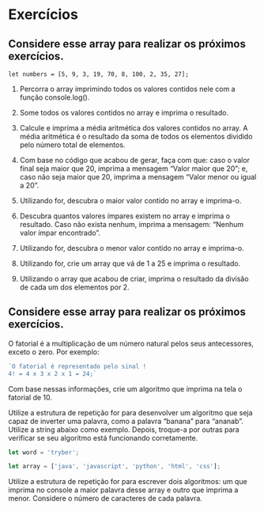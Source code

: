 # Exercícios

## Considere esse array para realizar os próximos exercícios.

`let numbers = [5, 9, 3, 19, 70, 8, 100, 2, 35, 27];`

1. Percorra o array imprimindo todos os valores contidos nele com a função console.log().

2. Some todos os valores contidos no array e imprima o resultado.

3. Calcule e imprima a média aritmética dos valores contidos no array.
    A média aritmética é o resultado da soma de todos os elementos dividido pelo número total de elementos.

4. Com base no código que acabou de gerar, faça com que: caso o valor final seja maior que 20, imprima a mensagem “Valor maior que 20”; e, caso não seja maior que 20, imprima a mensagem “Valor menor ou igual a 20”.

5. Utilizando for, descubra o maior valor contido no array e imprima-o.

6. Descubra quantos valores ímpares existem no array e imprima o resultado. Caso não exista nenhum, imprima a mensagem: “Nenhum valor ímpar encontrado”.

7. Utilizando for, descubra o menor valor contido no array e imprima-o.

8. Utilizando for, crie um array que vá de 1 a 25 e imprima o resultado.

9. Utilizando o array que acabou de criar, imprima o resultado da divisão de cada um dos elementos por 2.

## Considere esse array para realizar os próximos exercícios.

O fatorial é a multiplicação de um número natural pelos seus antecessores, exceto o zero. Por exemplo:

```javascript
`O fatorial é representado pelo sinal !
4! = 4 x 3 x 2 x 1 = 24;`
```

Com base nessas informações, crie um algoritmo que imprima na tela o fatorial de 10.

Utilize a estrutura de repetição for para desenvolver um algoritmo que seja capaz de inverter uma palavra, como a palavra “banana” para “ananab”. Utilize a string abaixo como exemplo. Depois, troque-a por outras para verificar se seu algoritmo está funcionando corretamente.

```javascript
let word = 'tryber';
```

```javascript
let array = ['java', 'javascript', 'python', 'html', 'css'];
```

Utilize a estrutura de repetição for para escrever dois algoritmos: um que imprima no console a maior palavra desse array e outro que imprima a menor. Considere o número de caracteres de cada palavra.